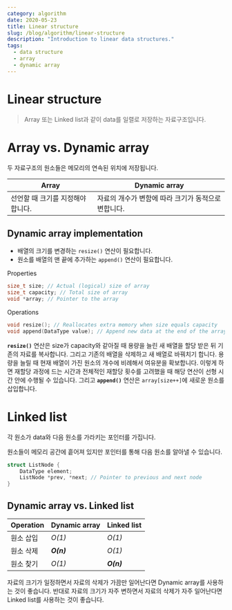 ```yaml
---
category: algorithm
date: 2020-05-23
title: Linear structure
slug: /blog/algorithm/linear-structure
description: "Introduction to linear data structures."
tags:
  - data structure
  - array
  - dynamic array
---
```


# Linear structure

> Array 또는 Linked list과 같이 data를 일렬로 저장하는 자료구조입니다.

# Array vs. Dynamic array

두 자료구조의 원소들은 메모리의 연속된 위치에 저장됩니다.

| Array                             | Dynamic array                                       |
| --------------------------------- | --------------------------------------------------- |
| 선언할 때 크기를 지정해야 합니다. | 자료의 개수가 변함에 따라 크기가 동적으로 변합니다. |

## Dynamic array implementation

- 배열의 크기를 변경하는 `resize()` 연산이 필요합니다.
- 원소를 배열의 맨 끝에 추가하는 `append()` 연산이 필요합니다.

Properties

```cpp
size_t size; // Actual (logical) size of array
size_t capacity; // Total size of array
void *array; // Pointer to the array
```

Operations

```cpp
void resize(); // Reallocates extra memory when size equals capacity
void append(DataType value); // Append new data at the end of the array
```

**`resize()`** 연산은 size가 capacity와 같아질 때 용량을 늘린 새 배열을 할당 받은 뒤 기존의 자료를 복사합니다. 그리고 기존의 배열을 삭제하고 새 배열로 바꿔치기 합니다. 용량을 늘릴 때 현재 배열이 가진 원소의 개수에 비례해서 여유분을 확보합니다. 이렇게 하면 재할당 과정에 드는 시간과 전체적인 재할당 횟수를 고려했을 때 해당 연산이 선형 시간 안에 수행될 수 있습니다. 그리고 **`append()`** 연산은 `array[size++]`에 새로운 원소를 삽입합니다.

# Linked list

각 원소가 data와 다음 원소를 가라키는 포인터를 가집니다.

원소들이 메모리 공간에 흩어져 있지만 포인터를 통해 다음 원소를 알아낼 수 있습니다.

```cpp
struct ListNode {
    DataType element;
    ListNode *prev, *next; // Pointer to previous and next node
}
```

## Dynamic array vs. Linked list

| Operation | Dynamic array | Linked list |
| --------- | ------------- | ----------- |
| 원소 삽입 | _O(1)_        | _O(1)_      |
| 원소 삭제 | **_O(n)_**    | _O(1)_      |
| 원소 찾기 | _O(1)_        | **_O(n)_**  |

자료의 크기가 일정하면서 자료의 삭제가 가끔만 일어난다면 Dynamic array를 사용하는 것이 좋습니다. 반대로 자료의 크기가 자주 변하면서 자료의 삭제가 자주 일어난다면 Linked list를 사용하는 것이 좋습니다.
